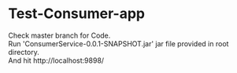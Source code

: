 # Test-Consumer-app

Check master branch for Code. <br>
Run 'ConsumerService-0.0.1-SNAPSHOT.jar' jar file provided in root directory.  <br>
And hit http://localhost:9898/

